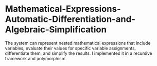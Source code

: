 # Mathematical-Expressions-Automatic-Differentiation-and-Algebraic-Simplification
The system can represent nested mathematical expressions that include variables, evaluate their values for specific variable assignments, differentiate them, and simplify the results. I implemented it in a recursive framework and polymorphism.

